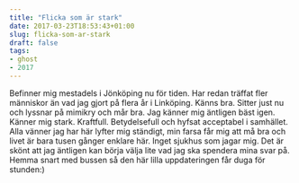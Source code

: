 ```yaml
---
title: "Flicka som är stark"
date: 2017-03-23T18:53:43+01:00
slug: flicka-som-ar-stark
draft: false
tags:
- ghost
- 2017
---
```


Befinner mig mestadels i Jönköping nu för tiden. Har redan träffat fler människor än vad jag gjort på flera år i Linköping.  Känns bra. Sitter just nu och lyssnar på mimikry och mår bra. Jag känner mig äntligen bäst igen. Känner mig stark. Kraftfull.  Betydelsefull och hyfsat acceptabel i samhället. Alla vänner jag har här lyfter mig ständigt, min farsa får mig att må bra och livet är bara tusen gånger enklare här. Inget sjukhus som jagar mig. Det är skönt att jag äntligen kan börja välja lite vad jag ska spendera mina svar på.  Hemma snart med bussen så den här lilla uppdateringen får duga för stunden:)
